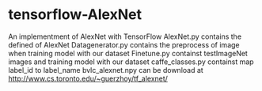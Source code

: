 # tensorflow-AlexNet
An implementment of AlexNet with TensorFlow
AlexNet.py contains the defined of AlexNet
Datagenerator.py contains the preprocess of image when training model with our dataset
Finetune.py containst testImageNet images and training model with our dataset
caffe_classes.py containst map label_id to label_name
bvlc_alexnet.npy can be download at http://www.cs.toronto.edu/~guerzhoy/tf_alexnet/
